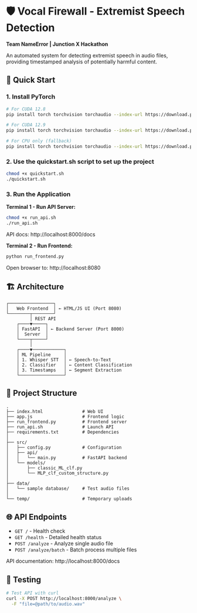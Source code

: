 # 🛡️ Vocal Firewall - Extremist Speech Detection

**Team NameError | Junction X Hackathon**

An automated system for detecting extremist speech in audio files, providing timestamped analysis of potentially harmful content.

## 🚀 Quick Start
### 1. Install PyTorch
```bash
# For CUDA 12.8
pip install torch torchvision torchaudio --index-url https://download.pytorch.org/whl/cu128

# For CUDA 12.9
pip install torch torchvision torchaudio --index-url https://download.pytorch.org/whl/cu129

# For CPU only (fallback)
pip install torch torchvision torchaudio --index-url https://download.pytorch.org/whl/cpu
```

### 2. Use the quickstart.sh script to set up the project
```bash
chmod +x quickstart.sh
./quickstart.sh
```

### 3. Run the Application

**Terminal 1 - Run API Server:**
```bash
chmod +x run_api.sh
./run_api.sh
```
API docs: http://localhost:8000/docs

**Terminal 2 - Run Frontend:**
```bash
python run_frontend.py
```
Open browser to: http://localhost:8080

## 🏗️ Architecture

```
┌─────────────────┐
│   Web Frontend  │ ← HTML/JS UI (Port 8080)
└────────┬────────┘
         │ REST API
    ┌────▼─────┐
    │ FastAPI  │ ← Backend Server (Port 8000)
    │  Server  │
    └────┬─────┘
         │
    ┌────▼────────────┐
    │ ML Pipeline     │
    │ 1. Whisper STT  │ ← Speech-to-Text
    │ 2. Classifier   │ ← Content Classification
    │ 3. Timestamps   │ ← Segment Extraction
    └─────────────────┘
```

## 📂 Project Structure

```
.
├── index.html               # Web UI
├── app.js                   # Frontend logic
├── run_frontend.py          # Frontend server
├── run_api.sh               # Launch API
├── requirements.txt         # Dependencies
│
├── src/
│   ├── config.py            # Configuration
│   ├── api/
│   │   └── main.py          # FastAPI backend
│   └── models/
│       ├── classic_ML_clf.py
│       └── MLP_clf_custom_structure.py
│
├── data/
│   └── sample database/     # Test audio files
│
└── temp/                    # Temporary uploads
```

## 🌐 API Endpoints

- `GET /` - Health check
- `GET /health` - Detailed health status
- `POST /analyze` - Analyze single audio file
- `POST /analyze/batch` - Batch process multiple files

API documentation: http://localhost:8000/docs

## 🧪 Testing

```bash
# Test API with curl
curl -X POST http://localhost:8000/analyze \
  -F "file=@path/to/audio.wav"
```

